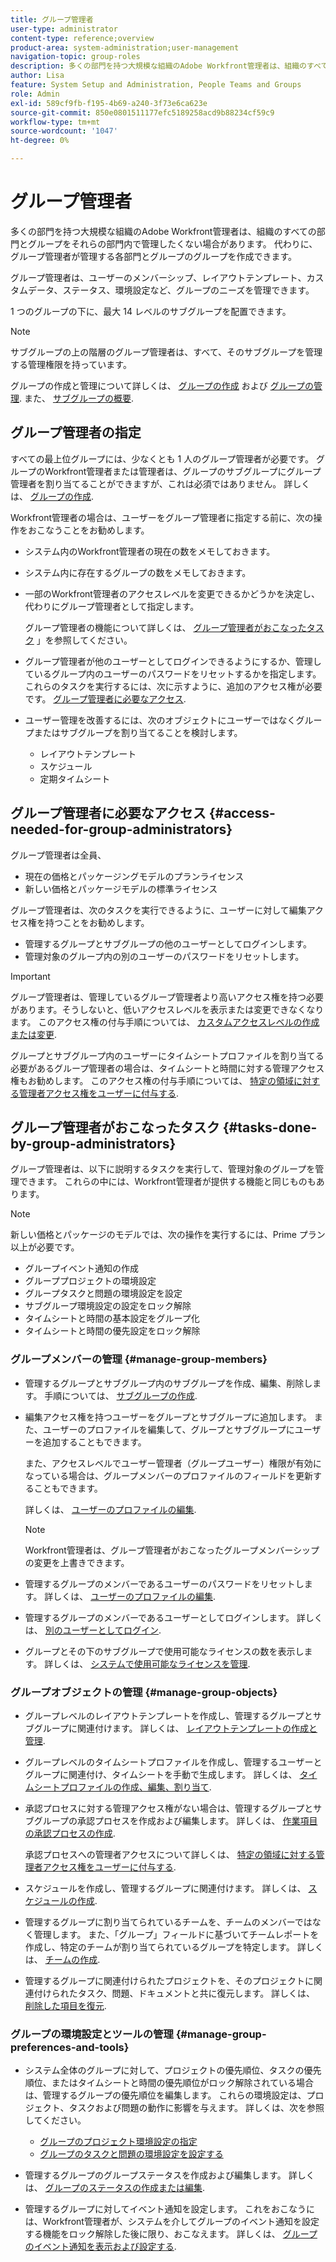 ```yaml
---
title: グループ管理者
user-type: administrator
content-type: reference;overview
product-area: system-administration;user-management
navigation-topic: group-roles
description: 多くの部門を持つ大規模な組織のAdobe Workfront管理者は、組織のすべての部門とグループをそれらの部門内で管理したくない場合があります。 代わりに、グループ管理者が管理する各部門とグループのグループを作成できます。
author: Lisa
feature: System Setup and Administration, People Teams and Groups
role: Admin
exl-id: 589cf9fb-f195-4b69-a240-3f73e6ca623e
source-git-commit: 850e0801511177efc5189258acd9b88234cf59c9
workflow-type: tm+mt
source-wordcount: '1047'
ht-degree: 0%

---
```


# グループ管理者

<!-- Audited: 12/2023 -->

多くの部門を持つ大規模な組織のAdobe Workfront管理者は、組織のすべての部門とグループをそれらの部門内で管理したくない場合があります。 代わりに、グループ管理者が管理する各部門とグループのグループを作成できます。

グループ管理者は、ユーザーのメンバーシップ、レイアウトテンプレート、カスタムデータ、ステータス、環境設定など、グループのニーズを管理できます。

1 つのグループの下に、最大 14 レベルのサブグループを配置できます。

>[!NOTE]
>
>サブグループの上の階層のグループ管理者は、すべて、そのサブグループを管理する管理権限を持っています。

グループの作成と管理について詳しくは、 [グループの作成](../../../administration-and-setup/manage-groups/create-and-manage-groups/create-a-group.md) および [グループの管理](../../../administration-and-setup/manage-groups/create-and-manage-groups/manage-a-group.md). また、 [サブグループの概要](../../../administration-and-setup/manage-groups/groups-overview/subgroups.md).

## グループ管理者の指定

すべての最上位グループには、少なくとも 1 人のグループ管理者が必要です。 グループのWorkfront管理者または管理者は、グループのサブグループにグループ管理者を割り当てることができますが、これは必須ではありません。 詳しくは、 [グループの作成](../../../administration-and-setup/manage-groups/create-and-manage-groups/create-a-group.md).

Workfront管理者の場合は、ユーザーをグループ管理者に指定する前に、次の操作をおこなうことをお勧めします。

* システム内のWorkfront管理者の現在の数をメモしておきます。
* システム内に存在するグループの数をメモしておきます。
* 一部のWorkfront管理者のアクセスレベルを変更できるかどうかを決定し、代わりにグループ管理者として指定します。

  グループ管理者の機能について詳しくは、 [グループ管理者がおこなったタスク](#tasks-done-by-group-administrators) 」を参照してください。

* グループ管理者が他のユーザーとしてログインできるようにするか、管理しているグループ内のユーザーのパスワードをリセットするかを指定します。 これらのタスクを実行するには、次に示すように、追加のアクセス権が必要です。 [グループ管理者に必要なアクセス](#access-needed-for-group-administrators).
* ユーザー管理を改善するには、次のオブジェクトにユーザーではなくグループまたはサブグループを割り当てることを検討します。

   * レイアウトテンプレート
   * スケジュール
   * 定期タイムシート

## グループ管理者に必要なアクセス {#access-needed-for-group-administrators}

グループ管理者は全員、

* 現在の価格とパッケージングモデルのプランライセンス
* 新しい価格とパッケージモデルの標準ライセンス

グループ管理者は、次のタスクを実行できるように、ユーザーに対して編集アクセス権を持つことをお勧めします。

* 管理するグループとサブグループの他のユーザーとしてログインします。
* 管理対象のグループ内の別のユーザーのパスワードをリセットします。

>[!IMPORTANT]
>
>グループ管理者は、管理しているグループ管理者より高いアクセス権を持つ必要があります。そうしないと、低いアクセスレベルを表示または変更できなくなります。
>このアクセス権の付与手順については、 [カスタムアクセスレベルの作成または変更](../../../administration-and-setup/add-users/configure-and-grant-access/create-modify-access-levels.md).

グループとサブグループ内のユーザーにタイムシートプロファイルを割り当てる必要があるグループ管理者の場合は、タイムシートと時間に対する管理アクセス権もお勧めします。 このアクセス権の付与手順については、 [特定の領域に対する管理者アクセス権をユーザーに付与する](../../../administration-and-setup/add-users/configure-and-grant-access/grant-users-admin-access-certain-areas.md).

## グループ管理者がおこなったタスク {#tasks-done-by-group-administrators}

グループ管理者は、以下に説明するタスクを実行して、管理対象のグループを管理できます。 これらの中には、Workfront管理者が提供する機能と同じものもあります。

>[!NOTE]
>
>新しい価格とパッケージのモデルでは、次の操作を実行するには、Prime プラン以上が必要です。
>
> * グループイベント通知の作成
> * グループプロジェクトの環境設定
> * グループタスクと問題の環境設定を設定
> * サブグループ環境設定の設定をロック解除
> * タイムシートと時間の基本設定をグループ化
> * タイムシートと時間の優先設定をロック解除

### グループメンバーの管理 {#manage-group-members}

* 管理するグループとサブグループ内のサブグループを作成、編集、削除します。 手順については、 [サブグループの作成](../../../administration-and-setup/manage-groups/create-and-manage-subgroups/create-a-subgroup.md).
* 編集アクセス権を持つユーザーをグループとサブグループに追加します。 また、ユーザーのプロファイルを編集して、グループとサブグループにユーザーを追加することもできます。

  また、アクセスレベルでユーザー管理者（グループユーザー）権限が有効になっている場合は、グループメンバーのプロファイルのフィールドを更新することもできます。

  詳しくは、 [ユーザーのプロファイルの編集](../../../administration-and-setup/add-users/create-and-manage-users/edit-a-users-profile.md).

  >[!NOTE]
  >
  >Workfront管理者は、グループ管理者がおこなったグループメンバーシップの変更を上書きできます。

* 管理するグループのメンバーであるユーザーのパスワードをリセットします。 詳しくは、 [ユーザーのプロファイルの編集](../../../administration-and-setup/add-users/create-and-manage-users/edit-a-users-profile.md).
* 管理するグループのメンバーであるユーザーとしてログインします。 詳しくは、 [別のユーザーとしてログイン](../../../administration-and-setup/add-users/create-and-manage-users/log-in-as-another-user.md).
* グループとその下のサブグループで使用可能なライセンスの数を表示します。 詳しくは、 [システムで使用可能なライセンスを管理](../../../administration-and-setup/get-started-wf-administration/manage-available-licenses-in-your-system.md).

### グループオブジェクトの管理 {#manage-group-objects}

* グループレベルのレイアウトテンプレートを作成し、管理するグループとサブグループに関連付けます。 詳しくは、 [レイアウトテンプレートの作成と管理](../../../administration-and-setup/customize-workfront/use-layout-templates/create-and-manage-layout-templates.md).
* グループレベルのタイムシートプロファイルを作成し、管理するユーザーとグループに関連付け、タイムシートを手動で生成します。 詳しくは、 [タイムシートプロファイルの作成、編集、割り当て](../../../timesheets/create-and-manage-timesheets/create-timesheet-profiles.md).
* 承認プロセスに対する管理アクセス権がない場合は、管理するグループとサブグループの承認プロセスを作成および編集します。 詳しくは、 [作業項目の承認プロセスの作成](../../../administration-and-setup/customize-workfront/configure-approval-milestone-processes/create-approval-processes.md).

  承認プロセスへの管理者アクセスについて詳しくは、 [特定の領域に対する管理者アクセス権をユーザーに付与する](../../../administration-and-setup/add-users/configure-and-grant-access/grant-users-admin-access-certain-areas.md).

* スケジュールを作成し、管理するグループに関連付けます。 詳しくは、 [スケジュールの作成](../../../administration-and-setup/set-up-workfront/configure-timesheets-schedules/create-schedules.md).
* 管理するグループに割り当てられているチームを、チームのメンバーではなく管理します。 また、「グループ」フィールドに基づいてチームレポートを作成し、特定のチームが割り当てられているグループを特定します。 詳しくは、 [チームの作成](../../../people-teams-and-groups/create-and-manage-teams/create-a-team.md).
* 管理するグループに関連付けられたプロジェクトを、そのプロジェクトに関連付けられたタスク、問題、ドキュメントと共に復元します。 詳しくは、 [削除した項目を復元](../../../administration-and-setup/manage-workfront/manage-deleted-items/restore-deleted-items.md).

### グループの環境設定とツールの管理 {#manage-group-preferences-and-tools}

* システム全体のグループに対して、プロジェクトの優先順位、タスクの優先順位、またはタイムシートと時間の優先順位がロック解除されている場合は、管理するグループの優先順位を編集します。 これらの環境設定は、プロジェクト、タスクおよび問題の動作に影響を与えます。 詳しくは、次を参照してください。

   * [グループのプロジェクト環境設定の指定](../../../administration-and-setup/manage-groups/create-and-manage-groups/configure-project-preferences-group.md)
   * [グループのタスクと問題の環境設定を設定する](../../../administration-and-setup/manage-groups/create-and-manage-groups/configure-task-issue-preferences-group.md)

* 管理するグループのグループステータスを作成および編集します。 詳しくは、 [グループのステータスの作成または編集](../../../administration-and-setup/manage-groups/manage-group-statuses/create-or-edit-a-group-status.md).
* 管理するグループに対してイベント通知を設定します。 これをおこなうには、Workfront管理者が、システムを介してグループのイベント通知を設定する機能をロック解除した後に限り、おこなえます。 詳しくは、 [グループのイベント通知を表示および設定する](../../../administration-and-setup/manage-groups/create-and-manage-groups/view-and-configure-event-notifications-group.md).
